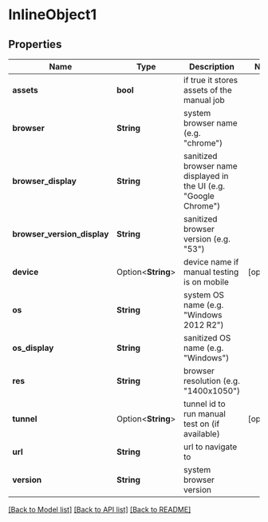 # InlineObject1

## Properties

Name | Type | Description | Notes
------------ | ------------- | ------------- | -------------
**assets** | **bool** | if true it stores assets of the manual job | 
**browser** | **String** | system browser name (e.g. \"chrome\") | 
**browser_display** | **String** | sanitized browser name displayed in the UI (e.g. \"Google Chrome\") | 
**browser_version_display** | **String** | sanitized browser version (e.g. \"53\") | 
**device** | Option<**String**> | device name if manual testing is on mobile | [optional]
**os** | **String** | system OS name (e.g. \"Windows 2012 R2\") | 
**os_display** | **String** | sanitized OS name (e.g. \"Windows\") | 
**res** | **String** | browser resolution (e.g. \"1400x1050\") | 
**tunnel** | Option<**String**> | tunnel id to run manual test on (if available) | [optional]
**url** | **String** | url to navigate to | 
**version** | **String** | system browser version | 

[[Back to Model list]](../README.md#documentation-for-models) [[Back to API list]](../README.md#documentation-for-api-endpoints) [[Back to README]](../README.md)


